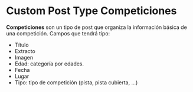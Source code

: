 # Custom Post Type Competiciones

**Competiciones** son un tipo de post que organiza la información básica de una competición.
Campos que tendrá tipo:

- Título
- Extracto
- Imagen
- Edad: categoría por edades.
- Fecha
- Lugar
- Tipo: tipo de competición (pista, pista cubierta, ...)
